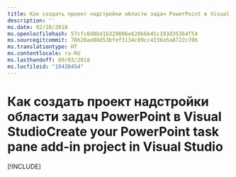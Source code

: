 ```yaml
---
title: Как создать проект надстройки области задач PowerPoint в Visual Studio
description: ''
ms.date: 02/28/2018
ms.openlocfilehash: 57cfc0d0bd1b329806e620b6b45c193d35364f54
ms.sourcegitcommit: 78b28ae88d53bfef3134c09cc4336a5a8722c70b
ms.translationtype: HT
ms.contentlocale: ru-RU
ms.lasthandoff: 09/03/2018
ms.locfileid: "19438454"
---
```

# <a name="create-your-powerpoint-task-pane-add-in-project-in-visual-studio"></a><span data-ttu-id="42d2d-102">Как создать проект надстройки области задач PowerPoint в Visual Studio</span><span class="sxs-lookup"><span data-stu-id="42d2d-102">Create your PowerPoint task pane add-in project in Visual Studio</span></span>

[!INCLUDE[](../includes/powerpoint-tutorial-setup.md)]